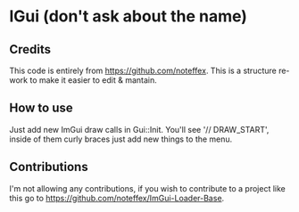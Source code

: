 # lGui (don't ask about the name)

## Credits

This code is entirely from https://github.com/noteffex. This is a structure re-work to make it easier to edit & mantain.

## How to use

Just add new ImGui draw calls in Gui::Init. You'll see '// DRAW_START', inside of them curly braces just add new things to the menu.

## Contributions

I'm not allowing any contributions, if you wish to contribute to a project like this go to https://github.com/noteffex/ImGui-Loader-Base.
